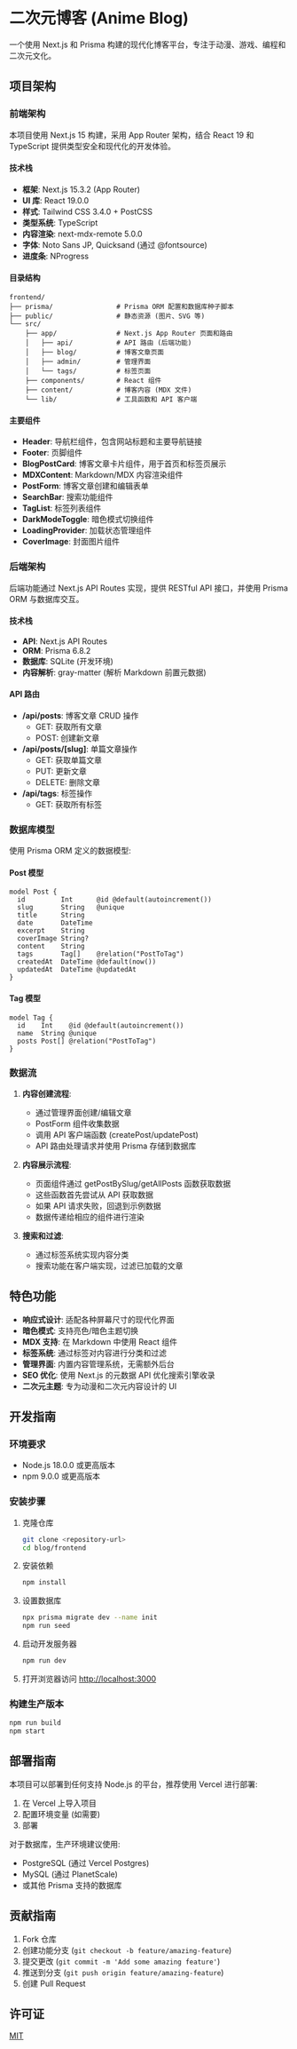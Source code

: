 # 二次元博客 (Anime Blog)

一个使用 Next.js 和 Prisma 构建的现代化博客平台，专注于动漫、游戏、编程和二次元文化。

## 项目架构

### 前端架构

本项目使用 Next.js 15 构建，采用 App Router 架构，结合 React 19 和 TypeScript 提供类型安全和现代化的开发体验。

#### 技术栈

- **框架**: Next.js 15.3.2 (App Router)
- **UI 库**: React 19.0.0
- **样式**: Tailwind CSS 3.4.0 + PostCSS
- **类型系统**: TypeScript
- **内容渲染**: next-mdx-remote 5.0.0
- **字体**: Noto Sans JP, Quicksand (通过 @fontsource)
- **进度条**: NProgress

#### 目录结构

```
frontend/
├── prisma/                # Prisma ORM 配置和数据库种子脚本
├── public/                # 静态资源 (图片、SVG 等)
└── src/
    ├── app/               # Next.js App Router 页面和路由
    │   ├── api/           # API 路由 (后端功能)
    │   ├── blog/          # 博客文章页面
    │   ├── admin/         # 管理界面
    │   └── tags/          # 标签页面
    ├── components/        # React 组件
    ├── content/           # 博客内容 (MDX 文件)
    └── lib/               # 工具函数和 API 客户端
```

#### 主要组件

- **Header**: 导航栏组件，包含网站标题和主要导航链接
- **Footer**: 页脚组件
- **BlogPostCard**: 博客文章卡片组件，用于首页和标签页展示
- **MDXContent**: Markdown/MDX 内容渲染组件
- **PostForm**: 博客文章创建和编辑表单
- **SearchBar**: 搜索功能组件
- **TagList**: 标签列表组件
- **DarkModeToggle**: 暗色模式切换组件
- **LoadingProvider**: 加载状态管理组件
- **CoverImage**: 封面图片组件

### 后端架构

后端功能通过 Next.js API Routes 实现，提供 RESTful API 接口，并使用 Prisma ORM 与数据库交互。

#### 技术栈

- **API**: Next.js API Routes
- **ORM**: Prisma 6.8.2
- **数据库**: SQLite (开发环境)
- **内容解析**: gray-matter (解析 Markdown 前置元数据)

#### API 路由

- **/api/posts**: 博客文章 CRUD 操作
  - GET: 获取所有文章
  - POST: 创建新文章
- **/api/posts/[slug]**: 单篇文章操作
  - GET: 获取单篇文章
  - PUT: 更新文章
  - DELETE: 删除文章
- **/api/tags**: 标签操作
  - GET: 获取所有标签

### 数据库模型

使用 Prisma ORM 定义的数据模型:

#### Post 模型

```prisma
model Post {
  id         Int      @id @default(autoincrement())
  slug       String   @unique
  title      String
  date       DateTime
  excerpt    String
  coverImage String?
  content    String
  tags       Tag[]    @relation("PostToTag")
  createdAt  DateTime @default(now())
  updatedAt  DateTime @updatedAt
}
```

#### Tag 模型

```prisma
model Tag {
  id    Int    @id @default(autoincrement())
  name  String @unique
  posts Post[] @relation("PostToTag")
}
```

### 数据流

1. **内容创建流程**:
   - 通过管理界面创建/编辑文章
   - PostForm 组件收集数据
   - 调用 API 客户端函数 (createPost/updatePost)
   - API 路由处理请求并使用 Prisma 存储到数据库

2. **内容展示流程**:
   - 页面组件通过 getPostBySlug/getAllPosts 函数获取数据
   - 这些函数首先尝试从 API 获取数据
   - 如果 API 请求失败，回退到示例数据
   - 数据传递给相应的组件进行渲染

3. **搜索和过滤**:
   - 通过标签系统实现内容分类
   - 搜索功能在客户端实现，过滤已加载的文章

## 特色功能

- **响应式设计**: 适配各种屏幕尺寸的现代化界面
- **暗色模式**: 支持亮色/暗色主题切换
- **MDX 支持**: 在 Markdown 中使用 React 组件
- **标签系统**: 通过标签对内容进行分类和过滤
- **管理界面**: 内置内容管理系统，无需额外后台
- **SEO 优化**: 使用 Next.js 的元数据 API 优化搜索引擎收录
- **二次元主题**: 专为动漫和二次元内容设计的 UI

## 开发指南

### 环境要求

- Node.js 18.0.0 或更高版本
- npm 9.0.0 或更高版本

### 安装步骤

1. 克隆仓库
   ```bash
   git clone <repository-url>
   cd blog/frontend
   ```

2. 安装依赖
   ```bash
   npm install
   ```

3. 设置数据库
   ```bash
   npx prisma migrate dev --name init
   npm run seed
   ```

4. 启动开发服务器
   ```bash
   npm run dev
   ```

5. 打开浏览器访问 [http://localhost:3000](http://localhost:3000)

### 构建生产版本

```bash
npm run build
npm start
```

## 部署指南

本项目可以部署到任何支持 Node.js 的平台，推荐使用 Vercel 进行部署:

1. 在 Vercel 上导入项目
2. 配置环境变量 (如需要)
3. 部署

对于数据库，生产环境建议使用:
- PostgreSQL (通过 Vercel Postgres)
- MySQL (通过 PlanetScale)
- 或其他 Prisma 支持的数据库

## 贡献指南

1. Fork 仓库
2. 创建功能分支 (`git checkout -b feature/amazing-feature`)
3. 提交更改 (`git commit -m 'Add some amazing feature'`)
4. 推送到分支 (`git push origin feature/amazing-feature`)
5. 创建 Pull Request

## 许可证

[MIT](LICENSE)
